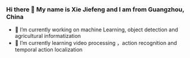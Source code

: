 ### Hi there 👋 My name is Xie Jiefeng and I am from Guangzhou, China 

- 🔭 I’m currently working on machine Learning, object detection and agricultural informatization
- 🌱 I’m currently learning video processing ，action recognition and temporal action localization
<!--
**vitem98/vitem98** is a ✨ _special_ ✨ repository because its `README.md` (this file) appears on your GitHub profile.

Here are some ideas to get you started:

- 🔭 I’m currently working on ...
- 🌱 I’m currently learning ...
- 👯 I’m looking to collaborate on ...
- 🤔 I’m looking for help with ...
- 💬 Ask me about ...
- 📫 How to reach me: ...
- 😄 Pronouns: ...
- ⚡ Fun fact: ...
-->
